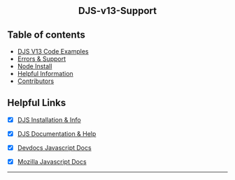 # 
## **<p align="center">DJS-v13-Support</p>**
<p align="center">

## Table of contents

- [DJS V13 Code Examples](code-samples) 
- [Errors & Support]()
- [Node Install](Node_install.md)
- [Helpful Information]()
- [Contributors]()



## Helpful Links

- [x] [DJS Installation & Info](https://discordjs.guide/#before-you-begin) 
- [x] [DJS Documentation & Help](https://discord.js.org/#/docs/main/stable/general/welcome) 

- [x] [Devdocs Javascript Docs](https://devdocs.io/javascript/)
- [x] [Mozilla Javascript Docs](https://developer.mozilla.org/en-US/docs/Web/JavaScript)

***
